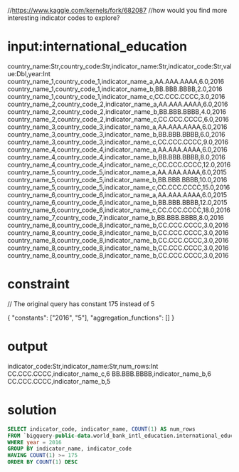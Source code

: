 //https://www.kaggle.com/kernels/fork/682087
//how would you find more interesting indicator codes to explore?

# input:international_education

country_name:Str,country_code:Str,indicator_name:Str,indicator_code:Str,value:Dbl,year:Int
country_name_1,country_code_1,indicator_name_a,AA.AAA.AAAA,6.0,2016
country_name_1,country_code_1,indicator_name_b,BB.BBB.BBBB,2.0,2016
country_name_1,country_code_1,indicator_name_c,CC.CCC.CCCC,3.0,2016
country_name_2,country_code_2,indicator_name_a,AA.AAA.AAAA,6.0,2016
country_name_2,country_code_2,indicator_name_b,BB.BBB.BBBB,4.0,2016
country_name_2,country_code_2,indicator_name_c,CC.CCC.CCCC,6.0,2016
country_name_3,country_code_3,indicator_name_a,AA.AAA.AAAA,6.0,2016
country_name_3,country_code_3,indicator_name_b,BB.BBB.BBBB,6.0,2016
country_name_3,country_code_3,indicator_name_c,CC.CCC.CCCC,9.0,2016
country_name_4,country_code_4,indicator_name_a,AA.AAA.AAAA,6.0,2016
country_name_4,country_code_4,indicator_name_b,BB.BBB.BBBB,8.0,2016
country_name_4,country_code_4,indicator_name_c,CC.CCC.CCCC,12.0,2016
country_name_5,country_code_5,indicator_name_a,AA.AAA.AAAA,6.0,2015
country_name_5,country_code_5,indicator_name_b,BB.BBB.BBBB,10.0,2016
country_name_5,country_code_5,indicator_name_c,CC.CCC.CCCC,15.0,2016
country_name_6,country_code_6,indicator_name_a,AA.AAA.AAAA,6.0,2015
country_name_6,country_code_6,indicator_name_b,BB.BBB.BBBB,12.0,2015
country_name_6,country_code_6,indicator_name_c,CC.CCC.CCCC,18.0,2016
country_name_7,country_code_7,indicator_name_b,BB.BBB.BBBB,8.0,2016
country_name_8,country_code_8,indicator_name_b,CC.CCC.CCCC,3.0,2016
country_name_8,country_code_8,indicator_name_b,CC.CCC.CCCC,3.0,2016
country_name_8,country_code_8,indicator_name_b,CC.CCC.CCCC,3.0,2016
country_name_8,country_code_8,indicator_name_b,CC.CCC.CCCC,3.0,2016
country_name_8,country_code_8,indicator_name_b,CC.CCC.CCCC,3.0,2016

# constraint

// The original query has constant 175 instead of 5

{
  "constants": ["2016", "5"],
  "aggregation_functions": []
}

# output

indicator_code:Str,indicator_name:Str,num_rows:Int
CC.CCC.CCCC,indicator_name_c,6
BB.BBB.BBBB,indicator_name_b,6
CC.CCC.CCCC,indicator_name_b,5

# solution

```sql
SELECT indicator_code, indicator_name, COUNT(1) AS num_rows
FROM `bigquery-public-data.world_bank_intl_education.international_education`
WHERE year = 2016
GROUP BY indicator_name, indicator_code
HAVING COUNT(1) >= 175
ORDER BY COUNT(1) DESC
```
